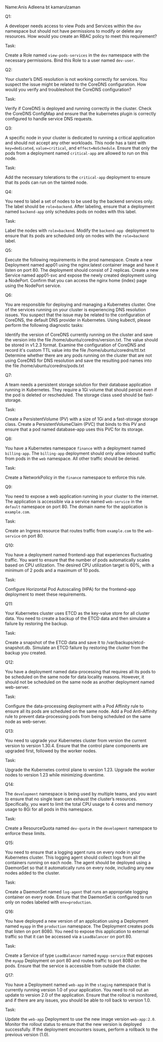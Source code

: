 Name:Anis Adleena bt kamarulzaman

Q1: <done>

A developer needs access to view Pods and Services within the `dev` namespace but should not have permissions to modify or delete any resources. How would you create an RBAC policy to meet this requirement?

Task:

Create a Role named `view-pods-services` in the `dev` namespace with the necessary permissions.
Bind this Role to a user named `dev-user`.


Q2: <kiv>

Your cluster’s DNS resolution is not working correctly for services. You suspect the issue might be related to the CoreDNS configuration. How would you verify and troubleshoot the CoreDNS configuration?

Task:

Verify if CoreDNS is deployed and running correctly in the cluster.
Check the CoreDNS ConfigMap and ensure that the kubernetes plugin is correctly configured to handle service DNS requests.


Q3: <done>

A specific node in your cluster is dedicated to running a critical application and should not accept any other workloads. This node has a taint with `key=dedicated`, `value=critical`, and e`ffect=NoSchedule`. Ensure that only the pods from a deployment named `critical-app` are allowed to run on this node.

Task:

Add the necessary tolerations to the `critical-app` deployment to ensure that its pods can run on the tainted node.


Q4: <done>

You need to label a set of nodes to be used by the backend services only. The label should be `role=backend`. After labeling, ensure that a deployment named `backend-app` only schedules pods on nodes with this label.

Task:

Label the nodes with `role=backend`.
Modify the `backend-app `deployment to ensure that its pods are scheduled only on nodes with the `role=backend` label.


Q5: <done>

Execute the following requirements in the prod namespace. Create a new Deployment named app01 using the nginx:latest container image and have it listen on port 80. The deployment should consist of 2 replicas. Create a new Service named app01-svc and expose the newly created deployment using a NodePort. Confirm that you can access the nginx home (index) page using the NodePort service.



Q6: <kiv>

You are responsible for deploying and managing a Kubernetes cluster. One of the services running on your cluster is experiencing DNS resolution issues. You suspect that the issue may be related to the configuration of CoreDNS, the default DNS provider in Kubernetes. Using kubectl, please perform the following diagnostic tasks:

Identify the version of CoreDNS currently running on the cluster and save the version into the file /home/ubuntu/coredns/version.txt. The value should be stored in v1.2.3 format.
Examine the configuration of CoreDNS and record it's custom TTL value into the file /home/ubuntu/coredns/ttl.txt
Determine whether there are any pods running on the cluster that are not using CoreDNS for DNS resolution and save the resulting pod names into the file /home/ubuntu/coredns/pods.txt


Q7: <done>

A team needs a persistent storage solution for their database application running in Kubernetes. They require a 1Gi volume that should persist even if the pod is deleted or rescheduled. The storage class used should be fast-storage.

Task:

Create a PersistentVolume (PV) with a size of 1Gi and a fast-storage storage class.
Create a PersistentVolumeClaim (PVC) that binds to this PV and ensure that a pod named database-app uses this PVC for its storage.


Q8: <done>

You have a Kubernetes namespace `finance` with a deployment named `billing-app`. The `billing-app` deployment should only allow inbound traffic from pods in the `web` namespace. All other traffic should be denied.

Task:

Create a NetworkPolicy in the `finance` namespace to enforce this rule.


Q9:

You need to expose a web application running in your cluster to the internet. The application is accessible via a service named `web-service` in the `default` namespace on port 80. The domain name for the application is `example.com`.

Task:

Create an Ingress resource that routes traffic from `example.com` to the `web-service` on port 80.



Q10:

You have a deployment named frontend-app that experiences fluctuating traffic. You want to ensure that the number of pods automatically scales based on CPU utilization. The desired CPU utilization target is 60%, with a minimum of 2 pods and a maximum of 10 pods.

Task:

Configure Horizontal Pod Autoscaling (HPA) for the frontend-app deployment to meet these requirements.


Q11:

Your Kubernetes cluster uses ETCD as the key-value store for all cluster data. You need to create a backup of the ETCD data and then simulate a failure by restoring the backup.

Task:

Create a snapshot of the ETCD data and save it to /var/backups/etcd-snapshot.db.
Simulate an ETCD failure by restoring the cluster from the backup you created.


Q12:

You have a deployment named data-processing that requires all its pods to be scheduled on the same node for data locality reasons. However, it should not be scheduled on the same node as another deployment named web-server.

Task:

Configure the data-processing deployment with a Pod Affinity rule to ensure all its pods are scheduled on the same node.
Add a Pod Anti-Affinity rule to prevent data-processing pods from being scheduled on the same node as web-server.


Q13:

You need to upgrade your Kubernetes cluster from version the current version to version 1.30.4. Ensure that the control plane components are upgraded first, followed by the worker nodes.

Task:

Upgrade the Kubernetes control plane to version 1.23.
Upgrade the worker nodes to version 1.23 while minimizing downtime.

Q14:

The `development` namespace is being used by multiple teams, and you want to ensure that no single team can exhaust the cluster’s resources. Specifically, you want to limit the total CPU usage to 4 cores and memory usage to 8Gi for all pods in this namespace.

Task:

Create a ResourceQuota named `dev-quota` in the `development` namespace to enforce these limits.


Q15:

You need to ensure that a logging agent runs on every node in your Kubernetes cluster. This logging agent should collect logs from all the containers running on each node. The agent should be deployed using a DaemonSet so that it automatically runs on every node, including any new nodes added to the cluster.

Task:

Create a DaemonSet named `log-agent` that runs an appropriate logging container on every node.
Ensure that the DaemonSet is configured to run only on nodes labeled with `env=production`.



Q16:

You have deployed a new version of an application using a Deployment named `myapp` in the `production` namespace. The Deployment creates pods that listen on port 8080. You need to expose this application to external traffic so that it can be accessed via a `LoadBalancer` on port 80.

Task:

Create a Service of type `LoadBalancer` named `myapp-service` that exposes the `myapp` Deployment on port 80 and routes traffic to port 8080 on the pods.
Ensure that the service is accessible from outside the cluster.


Q17:

You have a Deployment named `web-app` in the `staging` namespace that is currently running version 1.0 of your application. You need to roll out an update to version 2.0 of the application. Ensure that the rollout is monitored, and if there are any issues, you should be able to roll back to version 1.0.

Task:

Update the `web-app` Deployment to use the new image version `web-app:2.0`.
Monitor the rollout status to ensure that the new version is deployed successfully.
If the deployment encounters issues, perform a rollback to the previous version (1.0).




